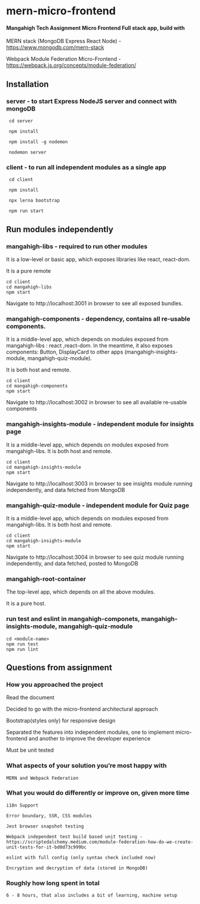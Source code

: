 # mern-micro-frontend
#### Mangahigh Tech Assignment Micro Frontend Full stack app, build with

  MERN stack (MongoDB Express React Node) - https://www.mongodb.com/mern-stack
  
  Webpack Module Federation Micro-Frontend - https://webpack.js.org/concepts/module-federation/

## Installation
  ### server - to start Express NodeJS server and connect with mongoDB
     
     cd server
     
     npm install
     
     npm install -g nodemon
     
     nodemon server
     
  ### client - to run all independent modules as a single app
     
     cd client
    
     npm install
    
     npx lerna bootstrap
    
     npm run start
     
## Run modules independently
  ### mangahigh-libs - required to run other modules
  
  It is a low-level or basic app, which exposes libraries like react, react-dom.
  
  It is a pure remote
  
    cd client 
    cd mangahigh-libs
    npm start    
    
  Navigate to http://localhost:3001 in browser to see all exposed bundles.
    
  ### mangahigh-components - dependency, contains all re-usable components.
  
  It is a middle-level app, which depends on modules exposed from mangahigh-libs : react ,react-dom. In the meantime, it also exposes components: Button, DisplayCard to other apps (mangahigh-insights-module, mangahigh-quiz-module).

  It is both host and remote.
  
    cd client 
    cd mangahigh-components
    npm start
  
  Navigate to http://localhost:3002 in browser to see all available re-usable components
  
  ### mangahigh-insights-module - independent module for insights page
  
  It is a middle-level app, which depends on modules exposed from mangahigh-libs. It is both host and remote.
  
    cd client 
    cd mangahigh-insights-module
    npm start
  
  Navigate to http://localhost:3003 in browser to see insights module running independently, and data fetched from MongoDB
  
  ### mangahigh-quiz-module - independent module for Quiz page
  
  It is a middle-level app, which depends on modules exposed from mangahigh-libs. It is both host and remote.
  
    cd client 
    cd mangahigh-insights-module
    npm start
    
  Navigate to http://localhost:3004 in browser to see quiz module running independently, and data fetched, posted to MongoDB
    
  ### mangahigh-root-container

  The top-level app, which depends on all the above modules.

  It is a pure host.
      
  ### run test and eslint in mangahigh-componets, mangahigh-insights-module, mangahigh-quiz-module
  
    cd <module-name>
    npm run test
    npm run lint
    
 ## Questions from assignment
  ### How you approached the project
  
   Read the document 
   
   Decided to go with the micro-frontend architectural approach
   
   Bootstrap(styles only) for responsive design
   
   Separated the features into independent modules, one to implement micro-frontend and another to improve the developer experience
   
   Must be unit tested

  ### What aspects of your solution you’re most happy with
  
    MERN and Webpack Federation
    
  ### What you would do differently or improve on, given more time
  
    i18n Support
    
    Error boundary, SSR, CSS modules
    
    Jest browser snapshot testing
    
    Webpack independent test build based unit testing - https://scriptedalchemy.medium.com/module-federation-how-do-we-create-unit-tests-for-it-bd0d73c999bc
    
    eslint with full config (only syntax check included now)
    
    Encryption and decryption of data (stored in MongoDB)
    
  ### Roughly how long spent in total
  
    6 - 8 hours, that also includes a bit of learning, machine setup
    
    
    
    
    
    
     
  
